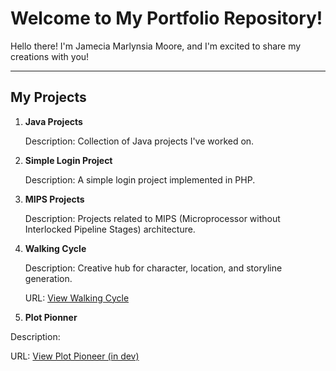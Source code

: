 
# Welcome to My Portfolio Repository!

Hello there! I'm Jamecia Marlynsia Moore, and I'm excited to share my creations with you!

---

## My Projects

1. **Java Projects**
   
   Description: Collection of Java projects I've worked on.
   
2. **Simple Login Project**
   
   Description: A simple login project implemented in PHP.
   
3. **MIPS Projects**
   
   Description: Projects related to MIPS (Microprocessor without Interlocked Pipeline Stages) architecture.
   
4. **Walking Cycle**
   
   Description: Creative hub for character, location, and storyline generation.
   
   URL: [View Walking Cycle](https://jamecia-portfolio.netlify.app/walking-cycle)

5.  **Plot Pionner**
   
   Description: 
   
   URL: [View Plot Pioneer (in dev)]([https://jamecia-portfolio.netlify.app/walking-cycle](https://splendid-marzipan-1f5ffc.netlify.app/))
